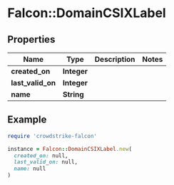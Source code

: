 # Falcon::DomainCSIXLabel

## Properties

| Name | Type | Description | Notes |
| ---- | ---- | ----------- | ----- |
| **created_on** | **Integer** |  |  |
| **last_valid_on** | **Integer** |  |  |
| **name** | **String** |  |  |

## Example

```ruby
require 'crowdstrike-falcon'

instance = Falcon::DomainCSIXLabel.new(
  created_on: null,
  last_valid_on: null,
  name: null
)
```

